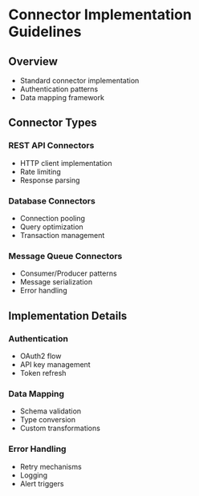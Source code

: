 # Connector Implementation Guidelines

## Overview
- Standard connector implementation
- Authentication patterns
- Data mapping framework

## Connector Types
### REST API Connectors
- HTTP client implementation
- Rate limiting
- Response parsing

### Database Connectors
- Connection pooling
- Query optimization
- Transaction management

### Message Queue Connectors
- Consumer/Producer patterns
- Message serialization
- Error handling

## Implementation Details
### Authentication
- OAuth2 flow
- API key management
- Token refresh

### Data Mapping
- Schema validation
- Type conversion
- Custom transformations

### Error Handling
- Retry mechanisms
- Logging
- Alert triggers
